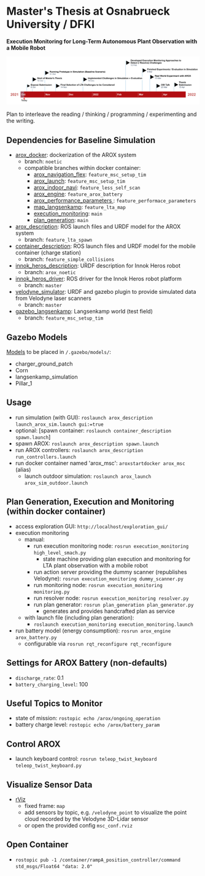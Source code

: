 # Master's Thesis at Osnabrueck University / DFKI

**Execution Monitoring for Long-Term Autonomous Plant Observation with a Mobile Robot**

![](thesis/pics/work_program.png)

Plan to interleave the reading / thinking / programming / experimenting and the writing.

## Dependencies for Baseline Simulation

- [arox_docker](https://git.ni.dfki.de/arox/arox_docker): dockerization of the AROX system
    - branch: `noetic`
    - compatible branches within docker container:
        - [arox_navigation_flex](https://git.ni.dfki.de/arox/arox_core/arox_navigation_flex): `feature_msc_setup_tim`
        - [arox_launch](https://git.ni.dfki.de/arox/arox_core/arox_launch): `feature_msc_setup_tim`
        - [arox_indoor_navi](https://git.ni.dfki.de/arox/arox_core/arox_indoor_navi): `feature_less_self_scan`
        - [arox_engine](https://git.ni.dfki.de/arox/arox_core/arox_engine): `feature_arox_battery`
        - [arox_performance_parameters ](https://git.ni.dfki.de/arox/arox_core/arox_performance_parameters): `feature_performace_parameters`
        - [map_langsenkamp](https://git.ni.dfki.de/zla/map_langsenkamp): `feature_lta_map`
        - [execution_monitoring](https://github.com/tbohne/execution_monitoring): `main`
        - [plan_generation](https://github.com/tbohne/plan_generation): `main`
- [arox_description](https://git.ni.dfki.de/arox/arox_core/arox_description): ROS launch files and URDF model for the AROX system
    - branch: `feature_lta_spawn`
- [container_description](https://git.ni.dfki.de/arox/container_description): ROS launch files and URDF model for the mobile container (charge station)
    - branch: `feature_simple_collisions`
- [innok_heros_description](https://git.ni.dfki.de/arox/innok_heros/innok_heros_description): URDF description for Innok Heros robot
    - branch: `arox_noetic`
- [innok_heros_driver](https://git.ni.dfki.de/arox/innok_heros/innok_heros_driver): ROS driver for the Innok Heros robot platform
    - branch: `master`
- [velodyne_simulator](https://bitbucket.org/DataspeedInc/velodyne_simulator/src/master/): URDF and gazebo plugin to provide simulated data from Velodyne laser scanners
    - branch: `master`
- [gazebo_langsenkamp](https://git.ni.dfki.de/zla/gazebo_langsenkamp): Langsenkamp world (test field)
    - branch: `feature_msc_setup_tim`

## Gazebo Models

[Models](https://cloud.dfki.de/owncloud/index.php/s/TBCzjPfZbzEpMfa) to be placed in `/.gazebo/models/`:
- charger_ground_patch
- Corn
- langsenkamp_simulation
- Pillar_1

## Usage

- run simulation (with GUI): `roslaunch arox_description launch_arox_sim.launch gui:=true`
- optional: [spawn container: `roslaunch container_description spawn.launch`]
- spawn AROX: `roslaunch arox_description spawn.launch`
- run AROX controllers: `roslaunch arox_description run_controllers.launch`
- run docker container named 'arox_msc': `aroxstartdocker arox_msc` (alias)
    - launch outdoor simulation: `roslaunch arox_launch arox_sim_outdoor.launch`

## Plan Generation, Execution and Monitoring (within docker container)

- access exploration GUI: `http://localhost/exploration_gui/`
- execution monitoring
    - manual:
        - run execution monitoring node: `rosrun execution_monitoring high_level_smach.py`
            - state machine providing plan execution and monitoring for LTA plant observation with a mobile robot
        - run action server providing the dummy scanner (republishes Velodyne): `rosrun execution_monitoring dummy_scanner.py`
        - run monitoring node: `rosrun execution_monitoring monitoring.py`
        - run resolver node: `rosrun execution_monitoring resolver.py`
        - run plan generator: `rosrun plan_generation plan_generator.py`
            - generates and provides handcrafted plan as service
    - with launch file (including plan generation):
        - `roslaunch execution_monitoring execution_monitoring.launch`
- run battery model (energy consumption): `rosrun arox_engine arox_battery.py`
    - configurable via `rosrun rqt_reconfigure rqt_reconfigure`

## Settings for AROX Battery (non-defaults)

- `discharge_rate`: 0.1
- `battery_charging_level`: 100

## Useful Topics to Monitor

- state of mission: `rostopic echo /arox/ongoing_operation`
- battery charge level: `rostopic echo /arox/battery_param`

## Control AROX

- launch keyboard control: `rosrun teleop_twist_keyboard teleop_twist_keyboard.py`

## Visualize Sensor Data

- [rViz](https://wiki.ros.org/rviz)
    - fixed frame: `map`
    - add sensors by topic, e.g. `/velodyne_point` to visualize the point cloud recorded by the Velodyne 3D-Lidar sensor
    - or open the provided config `msc_conf.rviz`

## Open Container

- `rostopic pub -1 /container/rampA_position_controller/command std_msgs/Float64 "data: 2.0"`
